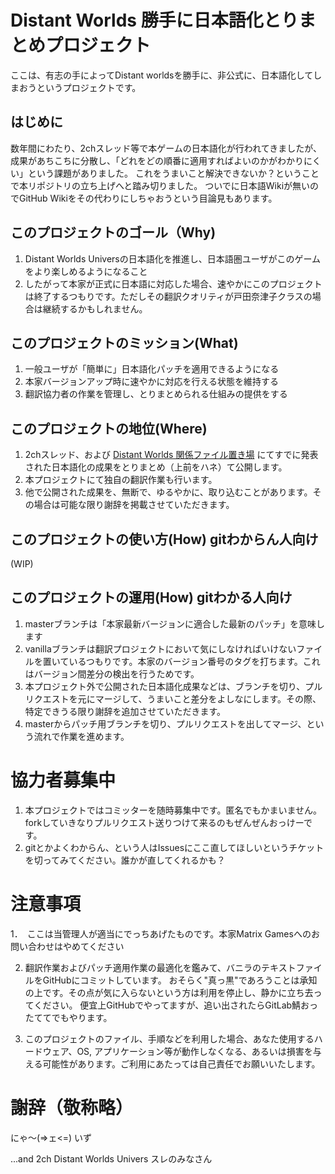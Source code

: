 # Distant Worlds 勝手に日本語化とりまとめプロジェクト

ここは、有志の手によってDistant worldsを勝手に、非公式に、日本語化してしまおうというプロジェクトです。

## はじめに

数年間にわたり、2chスレッド等で本ゲームの日本語化が行われてきましたが、成果があちこちに分散し、「どれをどの順番に適用すればよいのかがわかりにくい」という課題がありました。
これをうまいこと解決できないか？ということで本リポジトリの立ち上げへと踏み切りました。
ついでに日本語Wikiが無いのでGitHub Wikiをその代わりにしちゃおうという目論見もあります。

## このプロジェクトのゴール（Why)

1. Distant Worlds Universの日本語化を推進し、日本語圏ユーザがこのゲームをより楽しめるようになること
2. したがって本家が正式に日本語に対応した場合、速やかにこのプロジェクトは終了するつもりです。ただしその翻訳クオリティが戸田奈津子クラスの場合は継続するかもしれません。

## このプロジェクトのミッション(What)

1. 一般ユーザが「簡単に」日本語化パッチを適用できるようになる
2. 本家バージョンアップ時に速やかに対応を行える状態を維持する
3. 翻訳協力者の作業を管理し、とりまとめられる仕組みの提供をする

## このプロジェクトの地位(Where)

1. 2chスレッド、および [Distant Worlds 関係ファイル置き場](http://ux.getuploader.com/DistantWorlds/) にてすでに発表された日本語化の成果をとりまとめ（上前をハネ）て公開します。
2. 本プロジェクトにて独自の翻訳作業も行います。
3. 他で公開された成果を、無断で、ゆるやかに、取り込むことがあります。その場合は可能な限り謝辞を掲載させていただきます。

## このプロジェクトの使い方(How) gitわからん人向け

(WIP)

## このプロジェクトの運用(How) gitわかる人向け

1. masterブランチは「本家最新バージョンに適合した最新のパッチ」を意味します
1. vanillaブランチは翻訳プロジェクトにおいて気にしなければいけないファイルを置いているつもりです。本家のバージョン番号のタグを打ちます。これはバージョン間差分の検出を行うためです。
1. 本プロジェクト外で公開された日本語化成果などは、ブランチを切り、プルリクエストを元にマージして、うまいこと差分をよしなにします。その際、特定できうる限り謝辞を追加させていただきます。
1. masterからパッチ用ブランチを切り、プルリクエストを出してマージ、という流れで作業を進めます。

# 協力者募集中

1. 本プロジェクトではコミッターを随時募集中です。匿名でもかまいません。forkしていきなりプルリクエスト送りつけて来るのもぜんぜんおっけーです。
2. gitとかよくわからん、という人はIssuesにここ直してほしいというチケットを切ってみてください。誰かが直してくれるかも？

# 注意事項

1．　ここは当管理人が適当にでっちあげたものです。本家Matrix Gamesへのお問い合わせはやめてください

2. 翻訳作業およびパッチ適用作業の最適化を鑑みて、バニラのテキストファイルをGitHubにコミットしています。
 おそらく"真っ黒"であろうことは承知の上です。その点が気に入らないという方は利用を停止し、静かに立ち去ってください。
 便宜上GitHubでやってますが、追い出されたらGitLab鯖おったててでもやります。

3. このプロジェクトのファイル、手順などを利用した場合、あなた使用するハードウェア、OS, アプリケーション等が動作しなくなる、あるいは損害を与える可能性があります。ご利用にあたっては自己責任でお願いいたします。

# 謝辞（敬称略）

にゃ～(=>ェ<=)
いず

...and 2ch Distant Worlds Univers スレのみなさん